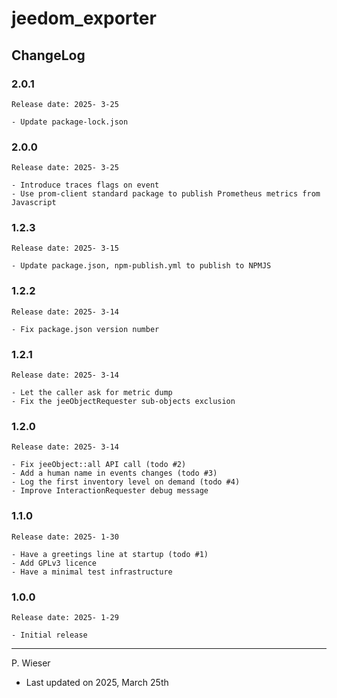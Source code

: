 # jeedom_exporter

## ChangeLog

### 2.0.1

    Release date: 2025- 3-25

    - Update package-lock.json

### 2.0.0

    Release date: 2025- 3-25

    - Introduce traces flags on event
    - Use prom-client standard package to publish Prometheus metrics from Javascript

### 1.2.3

    Release date: 2025- 3-15

    - Update package.json, npm-publish.yml to publish to NPMJS

### 1.2.2

    Release date: 2025- 3-14

    - Fix package.json version number

### 1.2.1

    Release date: 2025- 3-14

    - Let the caller ask for metric dump
    - Fix the jeeObjectRequester sub-objects exclusion

### 1.2.0

    Release date: 2025- 3-14

    - Fix jeeObject::all API call (todo #2)
    - Add a human name in events changes (todo #3)
    - Log the first inventory level on demand (todo #4)
    - Improve InteractionRequester debug message

### 1.1.0

    Release date: 2025- 1-30

    - Have a greetings line at startup (todo #1)
    - Add GPLv3 licence
    - Have a minimal test infrastructure

### 1.0.0

    Release date: 2025- 1-29

    - Initial release

---
P. Wieser
- Last updated on 2025, March 25th
